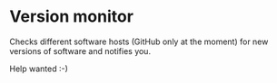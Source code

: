# Version monitor

Checks different software hosts (GitHub only at the moment) for new versions of software and notifies you.

Help wanted :-)
